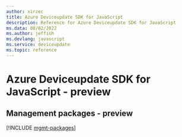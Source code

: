 ```yaml
---
author: xirzec
title: Azure Deviceupdate SDK for JavaScript
description: Reference for Azure Deviceupdate SDK for JavaScript
ms.data: 08/02/2022
ms.author: jeffish
ms.devlang: javascript
ms.service: deviceupdate
ms.topic: reference
---
```

# Azure Deviceupdate SDK for JavaScript - preview

## Management packages - preview
[!INCLUDE [mgmt-packages](deviceupdate-mgmt-index.md)]